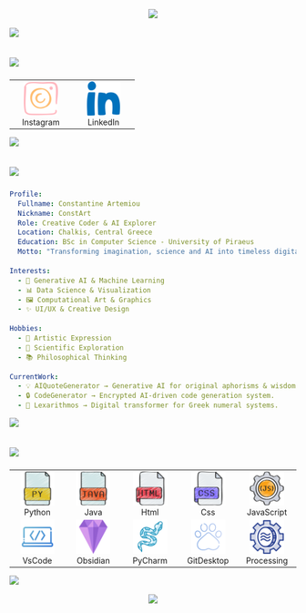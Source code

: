 <p align="center">
  <img src="https://capsule-render.vercel.app/api?type=waving&height=270&color=timeGradient&text=Hi%20there!%20I'm%20ConstArt&reversal=false&desc=A%20creative%20coder,%20blending%20AI%20and%20art%20into%20unique%20digital%20experiences.&fontSize=60&textBg=false&fontAlign=50&animation=twinkling&descSize=15&descAlignY=54&fontAlignY=39&strokeWidth=1"/>
</p>

<p>
  <img src="https://capsule-render.vercel.app/api?type=transparent&height=45&section=footer">
</p>

<h2>
  <img src="https://capsule-render.vercel.app/api?type=blur&height=45&color=gradient&text=Connect%20with%20me&reversal=false&fontSize=33&textBg=false&fontAlign=50&animation=scaleIn&fontColor=c5d1dec3&stroke=c5d1dec3" />
</h2>

<table align = "center">
  <tr>
    <td align="center" width="96">
      <a href = "https://www.instagram.com/const_art_sc/" alt = "const_art_sc | Instagram" target = "_blank"> 
      <img height="60" src="images/social/instagram.png">
      <a><br>Instagram
    </td>
    <td align="center" width="96">
      <a href = "https://www.linkedin.com/in/constantine-artemiou-727206331/" alt = "const_art_sc | LinkedIn" target = "_blank"> 
      <img height="60" src="images/social/linkedin.png">
      <a><br>LinkedIn
    </td>
  </tr>
</table>

<p>
  <img src="https://capsule-render.vercel.app/api?type=transparent&height=45&section=footer">
</p>

<h2>
  <img src="https://capsule-render.vercel.app/api?type=blur&height=45&color=gradient&text=Information&reversal=false&fontSize=33&textBg=false&fontAlign=50&animation=scaleIn&fontColor=c5d1dec3&stroke=c5d1dec3" />
</h2>

```yaml
Profile:
  Fullname: Constantine Artemiou
  Nickname: ConstArt
  Role: Creative Coder & AI Explorer
  Location: Chalkis, Central Greece
  Education: BSc in Computer Science - University of Piraeus
  Motto: "Transforming imagination, science and AI into timeless digital creations."

Interests:
  - 🤖 Generative AI & Machine Learning
  - 📊 Data Science & Visualization
  - 🖼️ Computational Art & Graphics
  - ✨ UI/UX & Creative Design

Hobbies:
  - 🎨 Artistic Expression
  - 🔭 Scientific Exploration
  - 📚 Philosophical Thinking

CurrentWork:
  - 💡 AIQuoteGenerator → Generative AI for original aphorisms & wisdom.
  - 🔒 CodeGenerator → Encrypted AI-driven code generation system.
  - 📜 Lexarithmos → Digital transformer for Greek numeral systems.
```

<p>
  <img src="https://capsule-render.vercel.app/api?type=transparent&height=45&section=footer">
</p>

<h2>
  <img src="https://capsule-render.vercel.app/api?type=blur&height=45&color=gradient&text=Technical%20skills&reversal=false&fontSize=33&textBg=false&fontAlign=50&animation=scaleIn&fontColor=c5d1dec3&stroke=c5d1dec3" />
</h2>

<table align = "center">
  <tr>
    <td align="center" width="96">
      <img src="images/skills/languages/python.png" alt="Python" width="60" height="60" />
      <br>Python
    </td>
    <td align="center" width="96">
      <img src="images/skills/languages/java.png" alt="Java" width="60" height="60" />
      <br>Java
    </td>
    <td align="center" width="96">
      <img src="images/skills/languages/html.png" alt="Html" width="60" height="60" />
      <br>Html
    </td>
    <td align="center" width="96">
      <img src="images/skills/languages/css.png" alt="Css" width="60" height="60" />
      <br>Css
    </td>
    <td align="center" width="96">
      <img src="images/skills/languages/javascript.png" alt="Javascript" width="60" height="60" />
      <br>JavaScript
    </td>
  </tr>
  <tr>
    <td align="center" width="96">
      <img src="images/skills/environments/vscode.png" alt="VsCode" width="60" height="60" />
      <br>VsCode
    </td>
    <td align="center" width="96">
      <img src="images/skills/environments/obsidian.png" alt="Obsidian" width="60" height="60" />
      <br>Obsidian
    </td>
    <td align="center" width="96">
      <img src="images/skills/environments/pycharm.png" alt="PyCharm" width="60" height="60" />
      <br>PyCharm
    </td>
    <td align="center" width="96">
      <img src="images/skills/environments/gitdesktop.png" alt="GDesktop" width="60" height="60" />
      <br>GitDesktop
    </td>
    <td align="center" width="96">
      <img src="images/skills/environments/processing.png" alt="Processing" width="60" height="60" />
      <br>Processing
    </td>
  </tr>
</table>

<p>
  <img src="https://capsule-render.vercel.app/api?type=transparent&height=30&section=footer">
</p>

<p align="center">
  <img src="https://capsule-render.vercel.app/api?type=waving&height=148&color=timeGradient&section=footer&reversal=true" />
</p>
